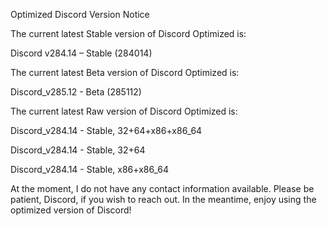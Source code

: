 Optimized Discord Version Notice

The current latest Stable version of Discord Optimized is:

Discord v284.14 – Stable (284014)

The current latest Beta version of Discord Optimized is:

Discord_v285.12 - Beta (285112)

The current latest Raw version of Discord Optimized is:

Discord_v284.14 - Stable, 32+64+x86+x86_64

Discord_v284.14 - Stable, 32+64

Discord_v284.14 - Stable, x86+x86_64

At the moment, I do not have any contact information available. Please be patient, Discord, if you wish to reach out. In the meantime, enjoy using the optimized version of Discord!
